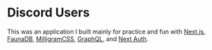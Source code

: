 # Discord Users

This was an application I built mainly for practice and fun with [Next.js](https://nextjs.org), [FaunaDB](https://fauna.com), [MilligramCSS](https://milligram.io/), [GraphQL](https://graphql.org/), and [Next Auth](https://next-auth.js.org/). 
